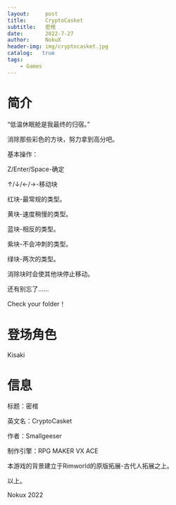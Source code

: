 ```yaml
---
layout:     post
title:      CryptoCasket
subtitle:   密棺
date:       2022-7-27
author:     NokuX
header-img: img/cryptocasket.jpg
catalog:   true
tags:
    - Games
---
```

# 简介

“低温休眠舱是我最终的归宿。”

消除那些彩色的方块，努力拿到高分吧。

基本操作：

Z/Enter/Space-确定

↑/↓/←/→-移动块

红块-最常规的类型。

黄块-速度稍慢的类型。

蓝块-相反的类型。

紫块-不会冲刺的类型。

绿块-两次的类型。

消除块时会使其他块停止移动。

还有别忘了……

Check your folder！

# 登场角色

Kisaki

# 信息

标题：密棺

英文名：CryptoCasket

作者：Smallgeeser

制作引擎：RPG MAKER VX ACE

本游戏的背景建立于Rimworld的原版拓展-古代人拓展之上。

以上。

Nokux 2022
